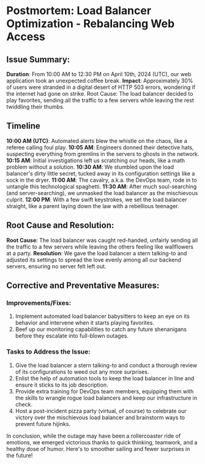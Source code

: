 # Postmortem: Load Balancer Optimization - Rebalancing Web Access
## Issue Summary:
**Duration**: From 10:00 AM to 12:30 PM on April 10th, 2024 (UTC), our web application took an unexpected coffee break.
**Impact**: Approximately 30% of users were stranded in a digital desert of HTTP 503 errors, wondering if the internet had gone on strike.
Root Cause: The load balancer decided to play favorites, sending all the traffic to a few servers while leaving the rest twiddling their thumbs.
## Timeline
**10:00 AM (UTC)**: Automated alerts blew the whistle on the chaos, like a referee calling foul play.
**10:05 AM**: Engineers donned their detective hats, suspecting everything from gremlins in the servers to ghosts in the network.
**10:15 AM**: Initial investigations left us scratching our heads, like a math problem without a solution.
**10:30 AM**: We stumbled upon the load balancer's dirty little secret, tucked away in its configuration settings like a sock in the dryer.
**11:00 AM**: The cavalry, a.k.a. the DevOps team, rode in to untangle this technological spaghetti.
**11:30 AM**: After much soul-searching (and server-searching), we unmasked the load balancer as the mischievous culprit.
**12:00 PM**: With a few swift keystrokes, we set the load balancer straight, like a parent laying down the law with a rebellious teenager.
## Root Cause and Resolution:
**Root Cause**: The load balancer was caught red-handed, unfairly sending all the traffic to a few servers while leaving the others feeling like wallflowers at a party.
**Resolution**: We gave the load balancer a stern talking-to and adjusted its settings to spread the love evenly among all our backend servers, ensuring no server felt left out.

## Corrective and Preventative Measures:
### Improvements/Fixes:
1. Implement automated load balancer babysitters to keep an eye on its behavior and intervene when it starts playing favorites.
2. Beef up our monitoring capabilities to catch any future shenanigans before they escalate into full-blown outages.
### Tasks to Address the Issue:
1. Give the load balancer a stern talking-to and conduct a thorough review of its configurations to weed out any more surprises.
2. Enlist the help of automation tools to keep the load balancer in line and ensure it sticks to its job description.
3. Provide extra training for DevOps team members, equipping them with the skills to wrangle rogue load balancers and keep our infrastructure in check.
4. Host a post-incident pizza party (virtual, of course) to celebrate our victory over the mischievous load balancer and brainstorm ways to prevent future hijinks.

In conclusion, while the outage may have been a rollercoaster ride of emotions, we emerged victorious thanks to quick thinking, teamwork, and a healthy dose of humor. Here's to smoother sailing and fewer surprises in the future!